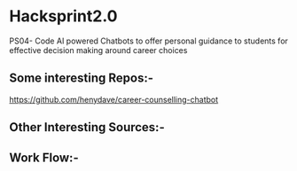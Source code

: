 # Hacksprint2.0
PS04-  Code AI powered Chatbots to offer personal guidance to students for effective decision making around career choices

## Some interesting Repos:-
https://github.com/henydave/career-counselling-chatbot

## Other Interesting Sources:-

## Work Flow:-

